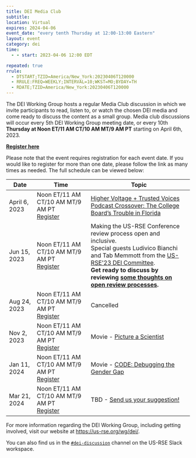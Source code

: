 ```yaml
---
title: DEI Media Club
subtitle:
location: Virtual
expires: 2024-04-06
event_date: "every tenth Thursday at 12:00-13:00 Eastern"
layout: event
category: dei
time:
  - - start: 2023-04-06 12:00 EDT

repeated: true
rrule:
  - DTSTART;TZID=America/New_York:20230406T120000
  - RRULE:FREQ=WEEKLY;INTERVAL=10;WKST=MO;BYDAY=TH
  - RDATE;TZID=America/New_York:20230406T120000
---
```


The DEI Working Group hosts a regular Media Club discussion in which we invite
participants to read, listen to, or watch the chosen DEI media and come ready
to discuss the content as a small group.
Media club discussions will occur every 5th DEI Working Group meeting date, or
every 10th **Thursday at Noon ET/11 AM CT/10 AM MT/9 AM PT** starting on April
6th, 2023.

[**Register here**](https://stanford.zoom.us/meeting/register/tJwkce-uqjwoHdxLgipTO2ncD943cXWpmAeJ)

Please note that the event requires registration for each event date.
If you would like to register for more than one date, please follow the link as
many times as needed. The full schedule can be viewed below:

| Date | Time | Topic |
|---|---|---|
| April 6, 2023 | Noon ET/11 AM CT/10 AM MT/9 AM PT<br>[Register](https://stanford.zoom.us/meeting/register/tJwkce-uqjwoHdxLgipTO2ncD943cXWpmAeJ) | [Higher Voltage + Trusted Voices Podcast Crossover: The College Board’s Trouble in Florida](https://soundcloud.com/user-843246165/trouble-in-florida-higher-voltage-trusted-voices) |
| Jun 15, 2023 | Noon ET/11 AM CT/10 AM MT/9 AM PT<br>[Register](https://stanford.zoom.us/meeting/register/tJwkce-uqjwoHdxLgipTO2ncD943cXWpmAeJ) | Making the US-RSE Conference review process open and inclusive.<br>Special guests Ludivico Bianchi and Tab Memmott from the [US-RSE'23 DEI Committee](https://us-rse.org/usrse23/organization/diversity/).<br>**Get ready to discuss by reviewing [some thoughts on open review processes](https://docs.google.com/document/d/1ReN5F3u9K4qDhFwOhEb-sgIm1CzK-XFObWBUhArVPOI/edit?usp=sharing).** |
| Aug 24, 2023 | Noon ET/11 AM CT/10 AM MT/9 AM PT<br>[Register](https://stanford.zoom.us/meeting/register/tJwkce-uqjwoHdxLgipTO2ncD943cXWpmAeJ) | Cancelled |
| Nov 2, 2023 | Noon ET/11 AM CT/10 AM MT/9 AM PT<br>[Register](https://stanford.zoom.us/meeting/register/tJwkce-uqjwoHdxLgipTO2ncD943cXWpmAeJ) | Movie - [Picture a Scientist](https://www.pictureascientist.com/) |
| Jan 11, 2024 | Noon ET/11 AM CT/10 AM MT/9 AM PT<br>[Register](https://stanford.zoom.us/meeting/register/tJwkce-uqjwoHdxLgipTO2ncD943cXWpmAeJ) | Movie - [CODE: Debugging the Gender Gap](https://www.youtube.com/watch?v=rQKRw6tWsb8) |
| Mar 21, 2024 | Noon ET/11 AM CT/10 AM MT/9 AM PT<br>[Register](https://stanford.zoom.us/meeting/register/tJwkce-uqjwoHdxLgipTO2ncD943cXWpmAeJ) | TBD - [Send us your suggestion!](https://docs.google.com/forms/d/e/1FAIpQLSdtCVAmJnUQCKnIXdn93xN5e9_zCQkrVdQsnPOiSBIcptma6w/viewform) |

For more information regarding the DEI Working Group, including getting
involved, visit our website at <https://us-rse.org/wg/dei/>.

You can also find us in the
[`#dei-discussion`](https://usrse.slack.com/messages/dei-discussion)
channel on the US-RSE Slack workspace.
